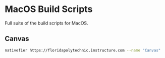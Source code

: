 # MacOS Build Scripts

Full suite of the build scripts for MacOS.

## Canvas

```bash
nativefier https://floridapolytechnic.instructure.com --name "Canvas"
```

<!--
```bash
nativefier https://teams.microsoft.com --name "Florida Poly Teams" --internal-urls ".*?\.microsoft\.*?" --internal-urls ".*?\.microsoftonline\.*?" --internal-urls ".*?\.floridapoly.org\.*?"
``` -->